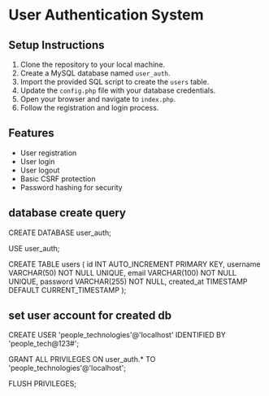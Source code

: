 # User Authentication System

## Setup Instructions

1. Clone the repository to your local machine.
2. Create a MySQL database named `user_auth`.
3. Import the provided SQL script to create the `users` table.
4. Update the `config.php` file with your database credentials.
5. Open your browser and navigate to `index.php`.
6. Follow the registration and login process.

## Features

- User registration
- User login
- User logout
- Basic CSRF protection
- Password hashing for security

## database create query 
CREATE DATABASE user_auth;

USE user_auth;

CREATE TABLE users (
    id INT AUTO_INCREMENT PRIMARY KEY,
    username VARCHAR(50) NOT NULL UNIQUE,
    email VARCHAR(100) NOT NULL UNIQUE,
    password VARCHAR(255) NOT NULL,
    created_at TIMESTAMP DEFAULT CURRENT_TIMESTAMP
);


## set user account for created db 
CREATE USER 'people_technologies'@'localhost' IDENTIFIED BY 'people_tech@123#';

GRANT ALL PRIVILEGES ON user_auth.* TO 'people_technologies'@'localhost';

FLUSH PRIVILEGES;
